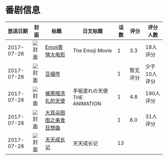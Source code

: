 # 番剧信息

|放送日期|封面|标题|日文标题|话数|评分|评分人数|
|---|---|---|---|---|---|---|
|2017-07-28|![封面](https://lain.bgm.tv/pic/cover/c/5f/6b/204484_jC1C1.jpg)|[Emoji表情大电影](https://bangumi.tv/subject/204484)|The Emoji Movie|1|3.3|18人评分|
|2017-07-28|![封面](https://lain.bgm.tv/pic/cover/c/32/44/213579_kFzuv.jpg)|[豆福传](https://bangumi.tv/subject/213579)||1|暂无评分|少于10人评分|
|2017-07-28|![封面](https://bangumi.tv/img/no_icon_subject.png)|[被黑暗洗礼的天使](https://bangumi.tv/subject/214146)|手垢塗れの天使 THE ANIMATION|1|4.8|190人评分|
|2017-07-28|![封面](https://lain.bgm.tv/pic/cover/c/a9/94/216206_G4sjY.jpg)|[大耳朵图图之美食狂想曲](https://bangumi.tv/subject/216206)||1|6.0|31人评分|
|2017-07-28|![封面](https://lain.bgm.tv/pic/cover/c/69/98/225031_Do6M2.jpg)|[天天成长记](https://bangumi.tv/subject/225031)|天天成长记|13|||
